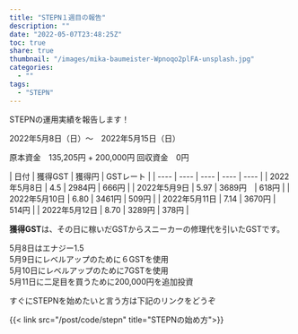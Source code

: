 ```yaml
---
title: "STEPN１週目の報告"
description: ""
date: "2022-05-07T23:48:25Z"
toc: true
share: true
thumbnail: "/images/mika-baumeister-Wpnoqo2plFA-unsplash.jpg"
categories:
  - ""
tags:
  - "STEPN"
---
```


STEPNの運用実績を報告します！

2022年5月8日（日）〜　2022年5月15日（日）

<!--more-->

原本資金　135,205円  + 200,000円
回収資金　0円

|  日付  | 獲得GST | 獲得円 | GSTレート | 
| ---- | ---- | ---- | ---- | ---- |
| 2022年5月8日 | 4.5 | 2984円 | 666円 |
| 2022年5月9日 | 5.97 | 3689円　| 618円 |
| 2022年5月10日 | 6.80 | 3461円 | 509円 |
| 2022年5月11日 | 7.14 | 3670円 |　514円 | 
| 2022年5月12日 | 8.70 | 3289円 | 378円 |  

**獲得GST**は、その日に稼いだGSTからスニーカーの修理代を引いたGSTです。

5月8日はエナジー1.5  
5月9日にレベルアップのために６GSTを使用  
5月10日にレベルアップのために7GSTを使用   
5月11日に二足目を買うために200,000円を追加投資  

すぐにSTEPNを始めたいと言う方は下記のリンクをどうぞ

{{< link src="/post/code/stepn" title="STEPNの始め方">}}
  
  
    
  

